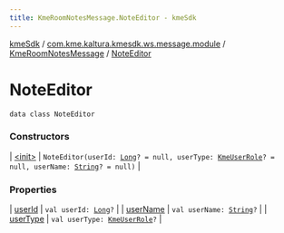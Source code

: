 ```yaml
---
title: KmeRoomNotesMessage.NoteEditor - kmeSdk
---
```


[kmeSdk](../../../index.html) / [com.kme.kaltura.kmesdk.ws.message.module](../../index.html) / [KmeRoomNotesMessage](../index.html) / [NoteEditor](./index.html)

# NoteEditor

`data class NoteEditor`

### Constructors

| [&lt;init&gt;](-init-.html) | `NoteEditor(userId: `[`Long`](https://kotlinlang.org/api/latest/jvm/stdlib/kotlin/-long/index.html)`? = null, userType: `[`KmeUserRole`](../../../com.kme.kaltura.kmesdk.ws.message.type/-kme-user-role/index.html)`? = null, userName: `[`String`](https://kotlinlang.org/api/latest/jvm/stdlib/kotlin/-string/index.html)`? = null)` |

### Properties

| [userId](user-id.html) | `val userId: `[`Long`](https://kotlinlang.org/api/latest/jvm/stdlib/kotlin/-long/index.html)`?` |
| [userName](user-name.html) | `val userName: `[`String`](https://kotlinlang.org/api/latest/jvm/stdlib/kotlin/-string/index.html)`?` |
| [userType](user-type.html) | `val userType: `[`KmeUserRole`](../../../com.kme.kaltura.kmesdk.ws.message.type/-kme-user-role/index.html)`?` |

